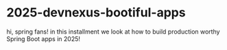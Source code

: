 # 2025-devnexus-bootiful-apps
hi, spring fans! in this installment we look at how to build production worthy Spring Boot apps in 2025!
